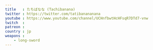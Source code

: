 ```yaml
---
title   : たちばなな (Tachibanana)
twitter : https://twitter.com/tatibanananana
youtube : https://www.youtube.com/channel/UCHnfbwtHcHFsqR7DTd7-vnw
twitch  :
patreon :
country : jp
weapons :
    - long-sword
---
```

